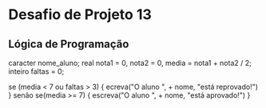 # Desafio de Projeto 13

## Lógica de Programação

caracter nome_aluno;
real nota1 = 0, nota2 = 0, media = nota1 + nota2 / 2;
inteiro faltas = 0;

se (media < 7 ou faltas > 3) {
	ecreva("O aluno ", + nome, "está reprovado!")
} senão se(media >= 7) {
	escreva("O aluno ", + nome, "está aprovado!")
}